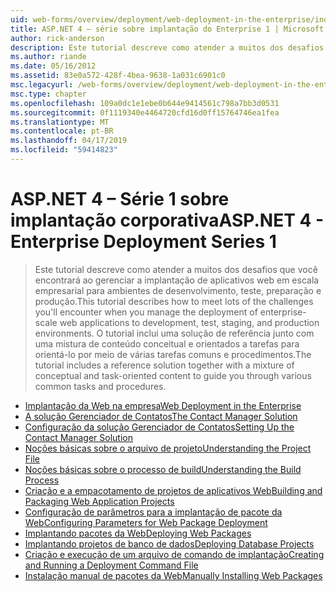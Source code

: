 ```yaml
---
uid: web-forms/overview/deployment/web-deployment-in-the-enterprise/index
title: ASP.NET 4 – série sobre implantação do Enterprise 1 | Microsoft Docs
author: rick-anderson
description: Este tutorial descreve como atender a muitos dos desafios que você encontrará ao gerenciar a implantação de aplicativos para desenvolvimento da web em escala empresarial...
ms.author: riande
ms.date: 05/16/2012
ms.assetid: 83e0a572-428f-4bea-9638-1a031c6901c0
msc.legacyurl: /web-forms/overview/deployment/web-deployment-in-the-enterprise
msc.type: chapter
ms.openlocfilehash: 109a0dc1e1ebe0b644e9414561c798a7bb3d0531
ms.sourcegitcommit: 0f1119340e4464720cfd16d0ff15764746ea1fea
ms.translationtype: MT
ms.contentlocale: pt-BR
ms.lasthandoff: 04/17/2019
ms.locfileid: "59414823"
---
```

# <a name="aspnet-4---enterprise-deployment-series-1"></a><span data-ttu-id="38fa5-103">ASP.NET 4 – Série 1 sobre implantação corporativa</span><span class="sxs-lookup"><span data-stu-id="38fa5-103">ASP.NET 4 - Enterprise Deployment Series 1</span></span>

> <span data-ttu-id="38fa5-104">Este tutorial descreve como atender a muitos dos desafios que você encontrará ao gerenciar a implantação de aplicativos web em escala empresarial para ambientes de desenvolvimento, teste, preparação e produção.</span><span class="sxs-lookup"><span data-stu-id="38fa5-104">This tutorial describes how to meet lots of the challenges you'll encounter when you manage the deployment of enterprise-scale web applications to development, test, staging, and production environments.</span></span> <span data-ttu-id="38fa5-105">O tutorial inclui uma solução de referência junto com uma mistura de conteúdo conceitual e orientados a tarefas para orientá-lo por meio de várias tarefas comuns e procedimentos.</span><span class="sxs-lookup"><span data-stu-id="38fa5-105">The tutorial includes a reference solution together with a mixture of conceptual and task-oriented content to guide you through various common tasks and procedures.</span></span>


- [<span data-ttu-id="38fa5-106">Implantação da Web na empresa</span><span class="sxs-lookup"><span data-stu-id="38fa5-106">Web Deployment in the Enterprise</span></span>](web-deployment-in-the-enterprise.md)
- [<span data-ttu-id="38fa5-107">A solução Gerenciador de Contatos</span><span class="sxs-lookup"><span data-stu-id="38fa5-107">The Contact Manager Solution</span></span>](the-contact-manager-solution.md)
- [<span data-ttu-id="38fa5-108">Configuração da solução Gerenciador de Contatos</span><span class="sxs-lookup"><span data-stu-id="38fa5-108">Setting Up the Contact Manager Solution</span></span>](setting-up-the-contact-manager-solution.md)
- [<span data-ttu-id="38fa5-109">Noções básicas sobre o arquivo de projeto</span><span class="sxs-lookup"><span data-stu-id="38fa5-109">Understanding the Project File</span></span>](understanding-the-project-file.md)
- [<span data-ttu-id="38fa5-110">Noções básicas sobre o processo de build</span><span class="sxs-lookup"><span data-stu-id="38fa5-110">Understanding the Build Process</span></span>](understanding-the-build-process.md)
- [<span data-ttu-id="38fa5-111">Criação e a empacotamento de projetos de aplicativos Web</span><span class="sxs-lookup"><span data-stu-id="38fa5-111">Building and Packaging Web Application Projects</span></span>](building-and-packaging-web-application-projects.md)
- [<span data-ttu-id="38fa5-112">Configuração de parâmetros para a implantação de pacote da Web</span><span class="sxs-lookup"><span data-stu-id="38fa5-112">Configuring Parameters for Web Package Deployment</span></span>](configuring-parameters-for-web-package-deployment.md)
- [<span data-ttu-id="38fa5-113">Implantando pacotes da Web</span><span class="sxs-lookup"><span data-stu-id="38fa5-113">Deploying Web Packages</span></span>](deploying-web-packages.md)
- [<span data-ttu-id="38fa5-114">Implantando projetos de banco de dados</span><span class="sxs-lookup"><span data-stu-id="38fa5-114">Deploying Database Projects</span></span>](deploying-database-projects.md)
- [<span data-ttu-id="38fa5-115">Criação e execução de um arquivo de comando de implantação</span><span class="sxs-lookup"><span data-stu-id="38fa5-115">Creating and Running a Deployment Command File</span></span>](creating-and-running-a-deployment-command-file.md)
- [<span data-ttu-id="38fa5-116">Instalação manual de pacotes da Web</span><span class="sxs-lookup"><span data-stu-id="38fa5-116">Manually Installing Web Packages</span></span>](manually-installing-web-packages.md)
